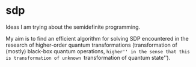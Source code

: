 # sdp
Ideas I am trying about the semidefinite programming.

My aim is to find an efficient algorithm for solving SDP encountered in the research of higher-order quantum transformations (transformation of (mostly) black-box quantum operations, ``higher'' in the sense that this is transformation of unknown ``transformation of quantum state'').
